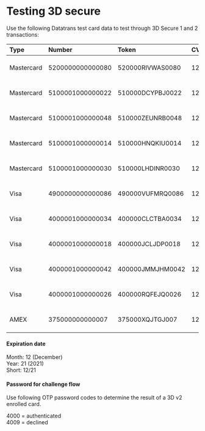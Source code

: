 # Testing 3D secure

Use the following Datatrans test card data to test through 3D Secure 1 and 2 transactions:

| Type | Number | Token | CVV | Scenario |
| :--- | :--- | :--- | :--- | :--- |
| Mastercard | 5200000000000080 | 520000RIVWAS0080 | 123 | 3D v1 - challenge authenticated |
| Mastercard | 5100001000000022 | 510000DCYPBJ0022 | 123 | 3D v2 - challenge authenticated |
| Mastercard | 5100001000000048 | 510000ZEUNRB0048 | 123 | 3D v2 - challenge declined |
| Mastercard | 5100001000000014 | 510000HNQKIU0014 | 123 | 3D v2 - frictionless authenticated |
| Mastercard | 5100001000000030 | 510000LHDINR0030 | 123 | 3D v2 - frictionless declined  |
| Visa | 4900000000000086 | 490000VUFMRQ0086 | 123 | 3D v1 - challenge authenticated |
| Visa | 4000001000000034 | 400000CLCTBA0034 | 123 | 3D v2 - frictionless declined  |
| Visa | 4000001000000018 | 400000JCLJDP0018 | 123 | 3D v2 - frictionless authenticated |
| Visa | 4000001000000042 | 400000JMMJHM0042 | 123 | 3D v2 - challenge declined |
| Visa | 4000001000000026 | 400000RQFEJQ0026 | 123 | 3D v2 - challenge authenticated |
| AMEX | 375000000000007 | 375000XQJTGJ007 | 1234 | 3D v1 - challenge authenticated |

#### Expiration date

Month: 12 \(December\)  
Year: 21 \(2021\)  
Short: 12/21

#### Password for challenge flow

Use following OTP password codes to determine the result of a 3D v2 enrolled card.

4000 = authenticated  
4009 = declined



